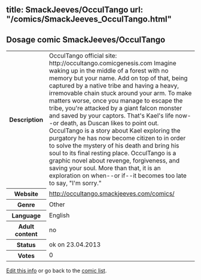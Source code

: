 title: SmackJeeves/OcculTango
url: "/comics/SmackJeeves_OcculTango.html"
---
Dosage comic SmackJeeves/OcculTango
-----------------------------------------

<p id="msg"></p>
<script type="text/javascript">
if (window.location.search === '?edit_info_mail=sent_ok') {
  var elem = document.getElementById("msg");
  elem.innerHTML = 'Edited information sucessfully sent.';
  elem.className = 'ok';
}
</script>
<table class="comicinfo">
<tr>
<th>Description</th><td>OcculTango official site: http://occultango.comicgenesis.com Imagine waking up in the middle of a forest with no memory but your name. Add on top of that, being captured by a native tribe and having a heavy, irremovable chain stuck around your arm. To make matters worse, once you manage to escape the tribe, you're attacked by a giant falcon monster and saved by your captors. That's Kael's life now--or death, as Duscan likes to point out. OcculTango is a story about Kael exploring the purgatory he has now become citizen to in order to solve the mystery of his death and bring his soul to its final resting place. OcculTango is a graphic novel about revenge, forgiveness, and saving your soul. More than that, it is an exploration on when--or if--it becomes too late to say, &quot;I'm sorry.&quot;</td>
</tr>
<tr>
<th>Website</th><td><a href="http://occultango.smackjeeves.com/comics/">http://occultango.smackjeeves.com/comics/</a></td>
</tr>
<tr>
<th>Genre</th><td>Other</td>
</tr>
<tr>
<th>Language</th><td>English</td>
</tr>
<tr>
<th>Adult content</th><td>no</td>
</tr>
<tr>
<th>Status</th><td>ok on 23.04.2013</td>
</tr>
<tr>
<th>Votes</th><td>0</td>
</tr>
</table>

[Edit this info](SmackJeeves_OcculTango_edit.html) or go back to the [comic list](../comic-index.html).

